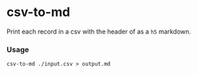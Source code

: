 # csv-to-md

Print each record in a csv with the header of as a `h5` markdown.

### Usage
```
csv-to-md ./input.csv > output.md
```
